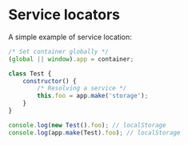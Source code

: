# Service locators

A simple example of service location:

```js
/* Set container globally */
(global || window).app = container;

class Test {
    constructor() {
        /* Resolving a service */
        this.foo = app.make('storage'); 
    }
}

console.log(new Test().foo); // localStorage
console.log(app.make(Test).foo); // localStorage
```

